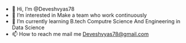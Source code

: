 - 👋 Hi, I’m @Deveshvyas78
- 👀 I’m interested in Make a team who work continuously
- 🌱 I’m currently learning B.tech Computre Science And Engineering in Data Science
- 📫 How to reach me mail me Deveshvyas78@gmail.com
